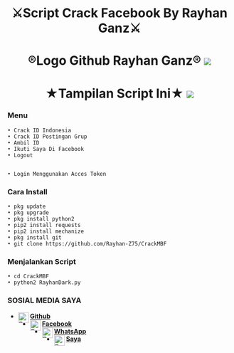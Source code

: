 
<h1 align="center">
    ⚔️Script Crack Facebook By Rayhan Ganz⚔️
</h1>
<h1 align="center">
  ®️Logo Github Rayhan Ganz®️

<img src="https://github.com/Rayhan-Z75/CrackMBF/blob/main/Logo_Rayhan-Z75.png" />
</h1>
<h1 align="center">
  ★Tampilan Script Ini★

<img src="https://github.com/Rayhan-Z75/CrackMBF/blob/main/ScriptMBF.png" />

### Menu
```
• Crack ID Indonesia
• Crack ID Postingan Grup
• Ambil ID
• Ikuti Saya Di Facebook
• Logout


• Login Menggunakan Acces Token

```
### Cara Install
```
• pkg update
• pkg upgrade
• pkg install python2
• pip2 install requests
• pip2 install mechanize
• pkg install git
• git clone https://github.com/Rayhan-Z75/CrackMBF
```
### Menjalankan Script
```
• cd CrackMBF
• python2 RayhanDark.py
```
### SOSIAL MEDIA SAYA
* [<img alt="Rayhan Github" align="left" width="24px" src="https://cdn.jsdelivr.net/npm/simple-icons@v3/icons/github.svg" /> <b>Github</b>](https://github.com/Rayhan-Z75/)<br />
* [<img alt="Rayhan Facebook" align="left" width="24px" src="https://cdn.jsdelivr.net/npm/simple-icons@v3/icons/facebook.svg" /> <b>Facebook</b>](https://www.facebook.com/RayhanGanzRGZ)<br />
* [<img alt="Rayhan Whatsapp" align="left" width="24px" src="https://cdn.jsdelivr.net/npm/simple-icons@v3/icons/whatsapp.svg" /> <b>WhatsApp</b>](https://wa.me/6285260979370?text=Asalamualaikum+Bang)<br />
* [<img alt="Rayhan Saya" align="left" width="24px" src="https://cdn.jsdelivr.net/npm/simple-icons@v3/icons/blogger.svg" /> <b>Saya</b>](https://rayhan-z75.000webhostapp.com/RayhanWebsite.html)<br />
